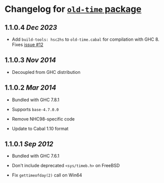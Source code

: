 # Changelog for [`old-time` package](http://hackage.haskell.org/package/old-time)

## 1.1.0.4  *Dec 2023*

  * Add `build-tools: hsc2hs` to `old-time.cabal` for compilation with GHC 8.
    Fixes [issue #12](https://github.com/haskell/old-time/issues/12)

## 1.1.0.3  *Nov 2014*

  * Decoupled from GHC distribution

## 1.1.0.2  *Mar 2014*

  * Bundled with GHC 7.8.1

  * Supports `base-4.7.0.0`

  * Remove NHC98-specific code

  * Update to Cabal 1.10 format

## 1.1.0.1  *Sep 2012*

  * Bundled with GHC 7.6.1

  * Don't include deprecated `<sys/timeb.h>` on FreeBSD

  * Fix `gettimeofday(2)` call on Win64
